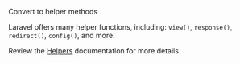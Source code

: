Convert to helper methods

Laravel offers many helper functions, including: `view()`, `response()`, `redirect()`, `config()`, and more.

Review the [Helpers][1] documentation for more details.

[1]: https://laravel.com/docs/helpers
